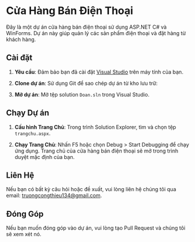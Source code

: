 # Cửa Hàng Bán Điện Thoại

Đây là một dự án cửa hàng bán điện thoại sử dụng ASP.NET C# và WinForms. Dự án này giúp quản lý các sản phẩm điện thoại và đặt hàng từ khách hàng.

## Cài đặt

1. **Yêu cầu**: Đảm bảo bạn đã cài đặt [Visual Studio](https://visualstudio.microsoft.com/) trên máy tính của bạn.

2. **Clone dự án**: Sử dụng Git để sao chép dự án từ kho lưu trữ:

3. **Mở dự án**: Mở tệp solution `Doan.sln` trong Visual Studio.

## Chạy Dự án

1. **Cấu hình Trang Chủ**: Trong trình Solution Explorer, tìm và chọn tệp `trangchu.aspx`.

2. **Chạy Trang Chủ**: Nhấn F5 hoặc chọn Debug > Start Debugging để chạy ứng dụng. Trang chủ của cửa hàng bán điện thoại sẽ mở trong trình duyệt mặc định của bạn.


## Liên Hệ

Nếu bạn có bất kỳ câu hỏi hoặc đề xuất, vui lòng liên hệ chúng tôi qua email: truongcongthieu134@gmail.com.

## Đóng Góp

Nếu bạn muốn đóng góp vào dự án, vui lòng tạo Pull Request và chúng tôi sẽ xem xét nó.


